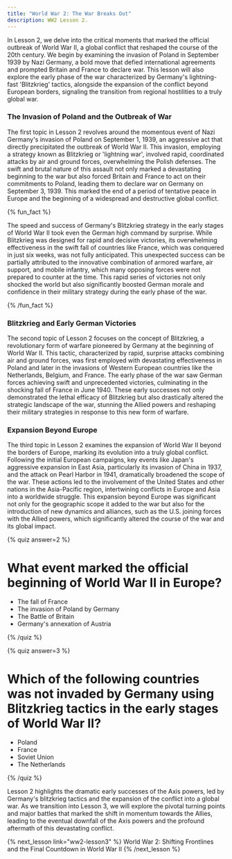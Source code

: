 ```yaml
---
title: "World War 2: The War Breaks Out"
description: WW2 Lesson 2.
---
```


In Lesson 2, we delve into the critical moments that marked the official outbreak of World War II, a global conflict that reshaped the course of the 20th century. We begin by examining the invasion of Poland in September 1939 by Nazi Germany, a bold move that defied international agreements and prompted Britain and France to declare war. This lesson will also explore the early phase of the war characterized by Germany's lightning-fast 'Blitzkrieg' tactics, alongside the expansion of the conflict beyond European borders, signaling the transition from regional hostilities to a truly global war.

### The Invasion of Poland and the Outbreak of War

The first topic in Lesson 2 revolves around the momentous event of Nazi Germany's invasion of Poland on September 1, 1939, an aggressive act that directly precipitated the outbreak of World War II. This invasion, employing a strategy known as Blitzkrieg or 'lightning war', involved rapid, coordinated attacks by air and ground forces, overwhelming the Polish defenses. The swift and brutal nature of this assault not only marked a devastating beginning to the war but also forced Britain and France to act on their commitments to Poland, leading them to declare war on Germany on September 3, 1939. This marked the end of a period of tentative peace in Europe and the beginning of a widespread and destructive global conflict.

{% fun_fact %}

The speed and success of Germany's Blitzkrieg strategy in the early stages of World War II took even the German high command by surprise. While Blitzkrieg was designed for rapid and decisive victories, its overwhelming effectiveness in the swift fall of countries like France, which was conquered in just six weeks, was not fully anticipated. This unexpected success can be partially attributed to the innovative combination of armored warfare, air support, and mobile infantry, which many opposing forces were not prepared to counter at the time. This rapid series of victories not only shocked the world but also significantly boosted German morale and confidence in their military strategy during the early phase of the war.

{% /fun_fact %}

### Blitzkrieg and Early German Victories

The second topic of Lesson 2 focuses on the concept of Blitzkrieg, a revolutionary form of warfare pioneered by Germany at the beginning of World War II. This tactic, characterized by rapid, surprise attacks combining air and ground forces, was first employed with devastating effectiveness in Poland and later in the invasions of Western European countries like the Netherlands, Belgium, and France. The early phase of the war saw German forces achieving swift and unprecedented victories, culminating in the shocking fall of France in June 1940. These early successes not only demonstrated the lethal efficacy of Blitzkrieg but also drastically altered the strategic landscape of the war, stunning the Allied powers and reshaping their military strategies in response to this new form of warfare.

### Expansion Beyond Europe

The third topic in Lesson 2 examines the expansion of World War II beyond the borders of Europe, marking its evolution into a truly global conflict. Following the initial European campaigns, key events like Japan's aggressive expansion in East Asia, particularly its invasion of China in 1937, and the attack on Pearl Harbor in 1941, dramatically broadened the scope of the war. These actions led to the involvement of the United States and other nations in the Asia-Pacific region, intertwining conflicts in Europe and Asia into a worldwide struggle. This expansion beyond Europe was significant not only for the geographic scope it added to the war but also for the introduction of new dynamics and alliances, such as the U.S. joining forces with the Allied powers, which significantly altered the course of the war and its global impact.

{% quiz answer=2 %}

# What event marked the official beginning of World War II in Europe?

- The fall of France
- The invasion of Poland by Germany
- The Battle of Britain
- Germany's annexation of Austria

{% /quiz %}

{% quiz answer=3 %}

# Which of the following countries was not invaded by Germany using Blitzkrieg tactics in the early stages of World War II?

- Poland
- France
- Soviet Union
- The Netherlands

{% /quiz %}

Lesson 2 highlights the dramatic early successes of the Axis powers, led by Germany's blitzkrieg tactics and the expansion of the conflict into a global war. As we transition into Lesson 3, we will explore the pivotal turning points and major battles that marked the shift in momentum towards the Allies, leading to the eventual downfall of the Axis powers and the profound aftermath of this devastating conflict.

{% next_lesson link="ww2-lesson3" %}
World War 2: Shifting Frontlines and the Final Countdown in World War II
{% /next_lesson %}
